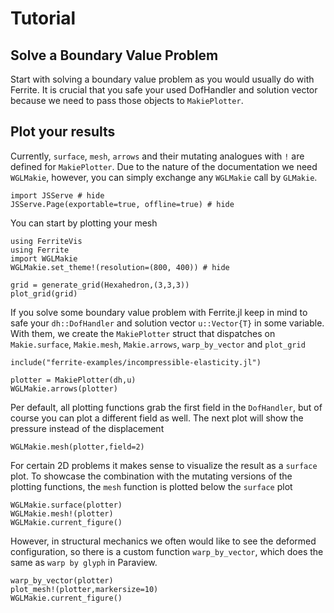 # Tutorial

## Solve a Boundary Value Problem

Start with solving a boundary value problem as you would usually do with Ferrite. It is crucial that you safe your used DofHandler
and solution vector because we need to pass those objects to `MakiePlotter`.


## Plot your results

Currently, `surface`, `mesh`, `arrows` and their mutating analogues with `!` are defined for `MakiePlotter`.
Due to the nature of the documentation we need `WGLMakie`, however, you can simply exchange any `WGLMakie` call by `GLMakie`.

```@example 1
import JSServe # hide
JSServe.Page(exportable=true, offline=true) # hide
```

You can start by plotting your mesh

```@example 1
using FerriteVis
using Ferrite
import WGLMakie
WGLMakie.set_theme!(resolution=(800, 400)) # hide

grid = generate_grid(Hexahedron,(3,3,3))
plot_grid(grid)
```

If you solve some boundary value problem with Ferrite.jl keep in mind to safe your `dh::DofHandler` and solution vector `u::Vector{T}` in some variable.
With them, we create the `MakiePlotter` struct that dispatches on `Makie.surface`, `Makie.mesh`, `Makie.arrows`, `warp_by_vector` and `plot_grid`

```@example 1
include("ferrite-examples/incompressible-elasticity.jl")

plotter = MakiePlotter(dh,u)
WGLMakie.arrows(plotter)
```

Per default, all plotting functions grab the first field in the `DofHandler`, but of course you can plot a different field as well.
The next plot will show the pressure instead of the displacement

```@example 1
WGLMakie.mesh(plotter,field=2)
```

For certain 2D problems it makes sense to visualize the result as a `surface` plot. To showcase the combination with the mutating versions of the plotting functions,
the `mesh` function is plotted below the `surface` plot

```@example 1
WGLMakie.surface(plotter)
WGLMakie.mesh!(plotter)
WGLMakie.current_figure()
```

However, in structural mechanics we often would like to see the deformed configuration,
so there is a custom function `warp_by_vector`, which does the same as `warp by glyph` in Paraview.

```@example 1
warp_by_vector(plotter)
plot_mesh!(plotter,markersize=10)
WGLMakie.current_figure()
```
